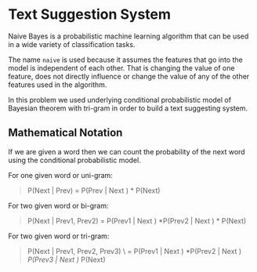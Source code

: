 # Text Suggestion System
Naive Bayes is a probabilistic machine learning algorithm that can be used in a wide variety of classification tasks. 

The name `naive` is used because it assumes the features that go into the model is independent of each other. That is changing the value of one feature, does not directly influence or change the value of any of the other features used in the algorithm.

In this problem we used underlying conditional probabilistic model of Bayesian theorem with tri-gram in order to build a text suggesting system. 


## Mathematical Notation 

If we are given a word then we can count the probability of the next word using the conditional probabilistic model.

For one given word or uni-gram: 

>P(Next | Prev) = P(Prev | Next ) * P(Next)


For two given word or bi-gram: 

>P(Next | Prev1, Prev2)  = P(Prev1 | Next ) *P(Prev2 | Next ) * P(Next)


For two given word or tri-gram: 

>P(Next | Prev1, Prev2, Prev3) \\ = P(Prev1 | Next ) *P(Prev2 | Next ) *P(Prev3 | Next )* P(Next)
